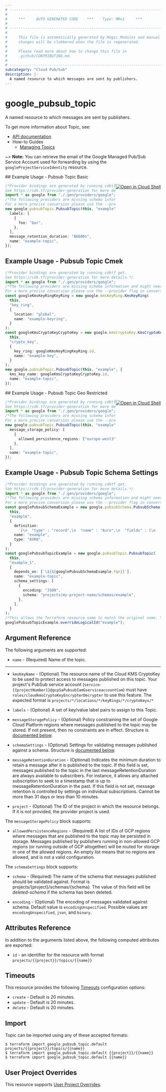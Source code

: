 ```yaml
---
# ----------------------------------------------------------------------------
#
#     ***     AUTO GENERATED CODE    ***    Type: MMv1     ***
#
# ----------------------------------------------------------------------------
#
#     This file is automatically generated by Magic Modules and manual
#     changes will be clobbered when the file is regenerated.
#
#     Please read more about how to change this file in
#     .github/CONTRIBUTING.md.
#
# ----------------------------------------------------------------------------
subcategory: "Cloud Pub/Sub"
description: |-
  A named resource to which messages are sent by publishers.
---
```


# google\_pubsub\_topic

A named resource to which messages are sent by publishers.

To get more information about Topic, see:

* [API documentation](https://cloud.google.com/pubsub/docs/reference/rest/v1/projects.topics)
* How-to Guides
  * [Managing Topics](https://cloud.google.com/pubsub/docs/admin#managing_topics)

\~> **Note:** You can retrieve the email of the Google Managed Pub/Sub Service Account used for forwarding
by using the `googleProjectServiceIdentity` resource.

<div class = "oics-button" style="float: right; margin: 0 0 -15px">
  <a href="https://console.cloud.google.com/cloudshell/open?cloudshell_git_repo=https%3A%2F%2Fgithub.com%2Fterraform-google-modules%2Fdocs-examples.git&cloudshell_working_dir=pubsub_topic_basic&cloudshell_image=gcr.io%2Fgraphite-cloud-shell-images%2Fterraform%3Alatest&open_in_editor=main.tf&cloudshell_print=.%2Fmotd&cloudshell_tutorial=.%2Ftutorial.md" target="_blank">
    <img alt="Open in Cloud Shell" src="//gstatic.com/cloudssh/images/open-btn.svg" style="max-height: 44px; margin: 32px auto; max-width: 100%;">
  </a>
</div>
## Example Usage - Pubsub Topic Basic

```typescript
/*Provider bindings are generated by running cdktf get.
See https://cdk.tf/provider-generation for more details.*/
import * as google from "./.gen/providers/google";
/*The following providers are missing schema information and might need manual adjustments to synthesize correctly: google.
For a more precise conversion please use the --provider flag in convert.*/
new google.pubsubTopic.PubsubTopic(this, "example", {
  labels: [
    {
      foo: "bar",
    },
  ],
  message_retention_duration: "86600s",
  name: "example-topic",
});

```

## Example Usage - Pubsub Topic Cmek

```typescript
/*Provider bindings are generated by running cdktf get.
See https://cdk.tf/provider-generation for more details.*/
import * as google from "./.gen/providers/google";
/*The following providers are missing schema information and might need manual adjustments to synthesize correctly: google.
For a more precise conversion please use the --provider flag in convert.*/
const googleKmsKeyRingKeyRing = new google.kmsKeyRing.KmsKeyRing(
  this,
  "key_ring",
  {
    location: "global",
    name: "example-keyring",
  }
);
const googleKmsCryptoKeyCryptoKey = new google.kmsCryptoKey.KmsCryptoKey(
  this,
  "crypto_key",
  {
    key_ring: googleKmsKeyRingKeyRing.id,
    name: "example-key",
  }
);
new google.pubsubTopic.PubsubTopic(this, "example", {
  kms_key_name: googleKmsCryptoKeyCryptoKey.id,
  name: "example-topic",
});

```

<div class = "oics-button" style="float: right; margin: 0 0 -15px">
  <a href="https://console.cloud.google.com/cloudshell/open?cloudshell_git_repo=https%3A%2F%2Fgithub.com%2Fterraform-google-modules%2Fdocs-examples.git&cloudshell_working_dir=pubsub_topic_geo_restricted&cloudshell_image=gcr.io%2Fgraphite-cloud-shell-images%2Fterraform%3Alatest&open_in_editor=main.tf&cloudshell_print=.%2Fmotd&cloudshell_tutorial=.%2Ftutorial.md" target="_blank">
    <img alt="Open in Cloud Shell" src="//gstatic.com/cloudssh/images/open-btn.svg" style="max-height: 44px; margin: 32px auto; max-width: 100%;">
  </a>
</div>
## Example Usage - Pubsub Topic Geo Restricted

```typescript
/*Provider bindings are generated by running cdktf get.
See https://cdk.tf/provider-generation for more details.*/
import * as google from "./.gen/providers/google";
/*The following providers are missing schema information and might need manual adjustments to synthesize correctly: google.
For a more precise conversion please use the --provider flag in convert.*/
new google.pubsubTopic.PubsubTopic(this, "example", {
  message_storage_policy: [
    {
      allowed_persistence_regions: ["europe-west3"],
    },
  ],
  name: "example-topic",
});

```

## Example Usage - Pubsub Topic Schema Settings

```typescript
/*Provider bindings are generated by running cdktf get.
See https://cdk.tf/provider-generation for more details.*/
import * as google from "./.gen/providers/google";
/*The following providers are missing schema information and might need manual adjustments to synthesize correctly: google.
For a more precise conversion please use the --provider flag in convert.*/
const googlePubsubSchemaExample = new google.pubsubSchema.PubsubSchema(
  this,
  "example",
  {
    definition:
      '{\n  "type" : "record",\n  "name" : "Avro",\n  "fields" : [\n    {\n      "name" : "StringField",\n      "type" : "string"\n    },\n    {\n      "name" : "IntField",\n      "type" : "int"\n    }\n  ]\n}\n',
    name: "example",
    type: "AVRO",
  }
);
const googlePubsubTopicExample = new google.pubsubTopic.PubsubTopic(
  this,
  "example_1",
  {
    depends_on: [`\${${googlePubsubSchemaExample.fqn}}`],
    name: "example-topic",
    schema_settings: [
      {
        encoding: "JSON",
        schema: "projects/my-project-name/schemas/example",
      },
    ],
  }
);
/*This allows the Terraform resource name to match the original name. You can remove the call if you don't need them to match.*/
googlePubsubTopicExample.overrideLogicalId("example");

```

## Argument Reference

The following arguments are supported:

* `name` -
  (Required)
  Name of the topic.

***

*   `kmsKeyName` -
    (Optional)
    The resource name of the Cloud KMS CryptoKey to be used to protect access
    to messages published on this topic. Your project's PubSub service account
    (`service-{{projectNumber}}@gcpSaPubsubIamGserviceaccountCom`) must have
    `roles/cloudkmsCryptoKeyEncrypterDecrypter` to use this feature.
    The expected format is `projects/*/locations/*/keyRings/*/cryptoKeys/*`

*   `labels` -
    (Optional)
    A set of key/value label pairs to assign to this Topic.

*   `messageStoragePolicy` -
    (Optional)
    Policy constraining the set of Google Cloud Platform regions where
    messages published to the topic may be stored. If not present, then no
    constraints are in effect.
    Structure is [documented below](#nested_message_storage_policy).

*   `schemaSettings` -
    (Optional)
    Settings for validating messages published against a schema.
    Structure is [documented below](#nested_schema_settings).

*   `messageRetentionDuration` -
    (Optional)
    Indicates the minimum duration to retain a message after it is published
    to the topic. If this field is set, messages published to the topic in
    the last messageRetentionDuration are always available to subscribers.
    For instance, it allows any attached subscription to seek to a timestamp
    that is up to messageRetentionDuration in the past. If this field is not
    set, message retention is controlled by settings on individual subscriptions.
    Cannot be more than 31 days or less than 10 minutes.

*   `project` - (Optional) The ID of the project in which the resource belongs.
    If it is not provided, the provider project is used.

<a name="nested_message_storage_policy"></a>The `messageStoragePolicy` block supports:

* `allowedPersistenceRegions` -
  (Required)
  A list of IDs of GCP regions where messages that are published to
  the topic may be persisted in storage. Messages published by
  publishers running in non-allowed GCP regions (or running outside
  of GCP altogether) will be routed for storage in one of the
  allowed regions. An empty list means that no regions are allowed,
  and is not a valid configuration.

<a name="nested_schema_settings"></a>The `schemaSettings` block supports:

*   `schema` -
    (Required)
    The name of the schema that messages published should be
    validated against. Format is projects/{project}/schemas/{schema}.
    The value of this field will be *deleted-schema*
    if the schema has been deleted.

*   `encoding` -
    (Optional)
    The encoding of messages validated against schema.
    Default value is `encodingUnspecified`.
    Possible values are `encodingUnspecified`, `json`, and `binary`.

## Attributes Reference

In addition to the arguments listed above, the following computed attributes are exported:

* `id` - an identifier for the resource with format `projects/{{project}}/topics/{{name}}`

## Timeouts

This resource provides the following
[Timeouts](https://developer.hashicorp.com/terraform/plugin/sdkv2/resources/retries-and-customizable-timeouts) configuration options:

* `create` - Default is 20 minutes.
* `update` - Default is 20 minutes.
* `delete` - Default is 20 minutes.

## Import

Topic can be imported using any of these accepted formats:

```console
$ terraform import google_pubsub_topic.default projects/{{project}}/topics/{{name}}
$ terraform import google_pubsub_topic.default {{project}}/{{name}}
$ terraform import google_pubsub_topic.default {{name}}
```

## User Project Overrides

This resource supports [User Project Overrides](https://registry.terraform.io/providers/hashicorp/google/latest/docs/guides/provider_reference#user_project_override).
